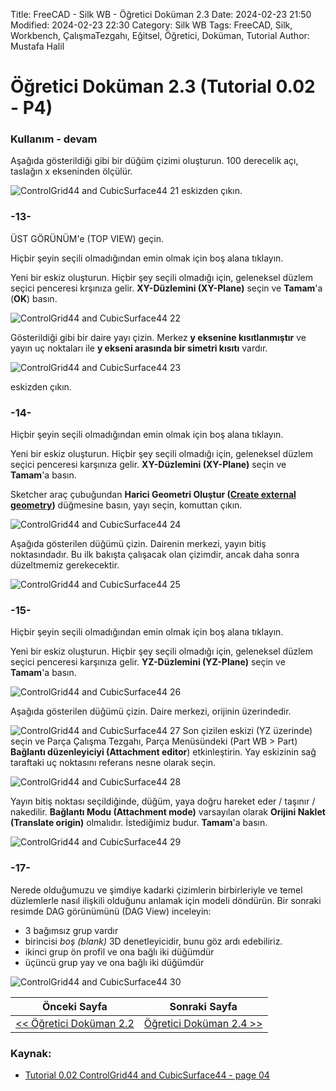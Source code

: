 Title: FreeCAD - Silk WB - Öğretici Doküman 2.3
Date: 2024-02-23 21:50
Modified: 2024-02-23 22:30
Category: Silk WB
Tags: FreeCAD, Silk, Workbench, ÇalışmaTezgahı, Eğitsel, Öğretici, Doküman, Tutorial
Author: Mustafa Halil

# Öğretici Doküman 2.3 (Tutorial 0.02 - P4)

### Kullanım - devam

Aşağıda gösterildiği gibi bir düğüm çizimi oluşturun. 100 derecelik açı, taslağın x ekseninden ölçülür.

![ControlGrid44 and CubicSurface44 21](https://raw.githubusercontent.com/edwardvmills/NURBSlib_EVM/master/Tutorial%20Models/ControlGridd44%20and%20CubicSurface44/ControlGrid44%20and%20CubicSurface44%2021.png)
eskizden çıkın.

### -13-

ÜST GÖRÜNÜM'e (TOP VIEW) geçin.

Hiçbir şeyin seçili olmadığından emin olmak için boş alana tıklayın.

Yeni bir eskiz oluşturun. Hiçbir şey seçili olmadığı için, geleneksel düzlem seçici penceresi krşınıza gelir. **XY-Düzlemini (XY-Plane)** seçin ve **Tamam**'a (**OK**) basın.

![ControlGrid44 and CubicSurface44 22](https://raw.githubusercontent.com/edwardvmills/NURBSlib_EVM/master/Tutorial%20Models/ControlGridd44%20and%20CubicSurface44/ControlGrid44%20and%20CubicSurface44%2022.png)

Gösterildiği gibi bir daire yayı çizin. Merkez **y eksenine kısıtlanmıştır** ve yayın uç noktaları ile **y ekseni arasında bir simetri kısıtı** vardır.

![ControlGrid44 and CubicSurface44 23](https://raw.githubusercontent.com/edwardvmills/NURBSlib_EVM/master/Tutorial%20Models/ControlGridd44%20and%20CubicSurface44/ControlGrid44%20and%20CubicSurface44%2023.png)

eskizden çıkın.

### -14-

Hiçbir şeyin seçili olmadığından emin olmak için boş alana tıklayın.

Yeni bir eskiz oluşturun. Hiçbir şey seçili olmadığı için, geleneksel düzlem seçici penceresi karşınıza gelir. **XY-Düzlemini (XY-Plane)** seçin ve **Tamam**'a basın.

Sketcher araç çubuğundan **Harici Geometri Oluştur ([Create external geometry](https://wiki.freecad.org/Sketcher_External))** düğmesine basın, yayı seçin, komuttan çıkın.

![ControlGrid44 and CubicSurface44 24](https://raw.githubusercontent.com/edwardvmills/NURBSlib_EVM/master/Tutorial%20Models/ControlGridd44%20and%20CubicSurface44/ControlGrid44%20and%20CubicSurface44%2024.png)

Aşağıda gösterilen düğümü çizin. Dairenin merkezi, yayın bitiş noktasındadır. Bu ilk bakışta çalışacak olan çizimdir, ancak daha sonra düzeltmemiz gerekecektir.

![ControlGrid44 and CubicSurface44 25](https://raw.githubusercontent.com/edwardvmills/NURBSlib_EVM/master/Tutorial%20Models/ControlGridd44%20and%20CubicSurface44/ControlGrid44%20and%20CubicSurface44%2025.png)

### -15-

Hiçbir şeyin seçili olmadığından emin olmak için boş alana tıklayın.

Yeni bir eskiz oluşturun. Hiçbir şey seçili olmadığı için, geleneksel düzlem seçici penceresi karşınıza gelir. **YZ-Düzlemini (YZ-Plane)** seçin ve **Tamam**'a basın.

![ControlGrid44 and CubicSurface44 26](https://raw.githubusercontent.com/edwardvmills/NURBSlib_EVM/master/Tutorial%20Models/ControlGridd44%20and%20CubicSurface44/ControlGrid44%20and%20CubicSurface44%2026.png)

Aşağıda gösterilen düğümü çizin. Daire merkezi, orijinin üzerindedir.

![ControlGrid44 and CubicSurface44 27](https://raw.githubusercontent.com/edwardvmills/NURBSlib_EVM/master/Tutorial%20Models/ControlGridd44%20and%20CubicSurface44/ControlGrid44%20and%20CubicSurface44%2027.png)
Son çizilen eskizi (YZ üzerinde) seçin ve Parça Çalışma Tezgahı, Parça Menüsündeki (Part WB > Part) **Bağlantı düzenleyiciyi (Attachment editor**) etkinleştirin. Yay eskizinin sağ taraftaki uç noktasını referans nesne olarak seçin.

![ControlGrid44 and CubicSurface44 28](https://raw.githubusercontent.com/edwardvmills/NURBSlib_EVM/master/Tutorial%20Models/ControlGridd44%20and%20CubicSurface44/ControlGrid44%20and%20CubicSurface44%2028.png)

Yayın bitiş noktası seçildiğinde, düğüm, yaya doğru hareket eder / taşınır / nakedilir. **Bağlantı Modu (Attachment mode)** varsayılan olarak **Orijini Naklet (Translate origin)** olmalıdır. İstediğimiz budur. **Tamam**'a basın.

![ControlGrid44 and CubicSurface44 29](https://raw.githubusercontent.com/edwardvmills/NURBSlib_EVM/master/Tutorial%20Models/ControlGridd44%20and%20CubicSurface44/ControlGrid44%20and%20CubicSurface44%2029.png)

### -17-

Nerede olduğumuzu ve şimdiye kadarki çizimlerin birbirleriyle ve temel düzlemlerle nasıl ilişkili olduğunu anlamak için modeli döndürün. Bir sonraki resimde DAG görünümünü (DAG View) inceleyin:

* 3 bağımsız grup vardır
* birincisi *boş (blank)* 3D denetleyicidir, bunu göz ardı edebiliriz.
* ikinci grup ön profil ve ona bağlı iki düğümdür
* üçüncü grup yay ve ona bağlı iki düğümdür

![ControlGrid44 and CubicSurface44 30](https://raw.githubusercontent.com/edwardvmills/NURBSlib_EVM/master/Tutorial%20Models/ControlGridd44%20and%20CubicSurface44/ControlGrid44%20and%20CubicSurface44%2030.png)



| Önceki Sayfa                                                         | Sonraki Sayfa                |
| -------------------------------------------------------------------- | ---------------------------- |
| [<< Öğretici Doküman 2.2 ](egitim_2-2.md) | [Öğretici Doküman 2.4 >>](egitim_2-4.md) |

### Kaynak:

* [Tutorial 0.02 ControlGrid44 and CubicSurface44 - page 04](https://github.com/edwardvmills/NURBSlib_EVM/blob/gh-pages/Tutorial%200.02%20ControlGrid44%20and%20CubicSurface44%20-%20page%2004.md)

